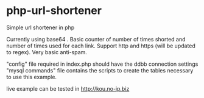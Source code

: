 # php-url-shortener
Simple url shortener in php

Currently using base64 .
Basic counter of number of times shorted and number of times used for each link.
Support http and https (will be updated to regex).
Very basic anti-spam.

"config" file required in index.php should have the ddbb connection settings
"mysql commands" file contains the scripts to create the tables necessary to use this example.

live example can be tested in http://kou.no-ip.biz
